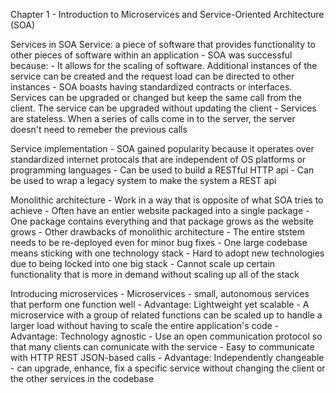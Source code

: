 
Chapter 1 - Introduction to Microservices and Service-Oriented Architecture (SOA)


Services in SOA
	Service: a piece of software that provides functionality to other pieces of software within an application
	- SOA was successful because:
		- It allows for the scaling of software. Additional instances of the service can be created and the request load can be directed to other instances
		- SOA boasts having standardized contracts or interfaces. Services can be upgraded or changed but keep the same call from the client. The service can be upgraded without updating the client
		- Services are stateless. When a series of calls come in to the server, the server doesn't need to remeber the previous calls

Service implementation
	- SOA gained popularity because it operates over standardized internet protocals that are independent of OS platforms or programming languages
	- Can be used to build a RESTful HTTP api
	- Can be used to wrap a legacy system to make the system a REST api

Monolithic architecture
	- Work in a way that is opposite of what SOA tries to achieve
	- Often have an entier website packaged into a single package
	- One package contains everything and that package grows as the website grows
	- Other drawbacks of monolithic architecture
		- The entire ststem needs to be re-deployed even for minor bug fixes
		- One large codebase means sticking with one technology stack
		- Hard to adopt new technologies due to being locked into one big stack
		- Cannot scale up certain functionality that is more in demand without scaling up all of the stack

Introducing microservices
	- Microservices - small, autonomous services that perform one function well
	- Advantage: Lightweight yet scalable
		- A microservice with a group of related functions can be scaled up to handle a larger load without having to scale the entire application's code
	- Advantage: Technology agnostic
		- Use an open communication protocol so that many clients can comunicate with the service
		- Easy to communicate with HTTP REST JSON-based calls
	- Advantage: Independently changeable
		- can upgrade, enhance, fix a specific service without changing the client or the other services in the codebase

